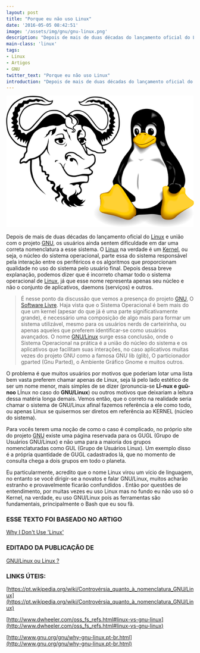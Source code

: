```yaml
---
layout: post
title: "Porque eu não uso Linux"
date: '2016-05-05 08:42:51'
image: '/assets/img/gnu/gnu-linux.png'
description: "Depois de mais de duas décadas do lançamento oficial do Linux e união com o projeto GNU, os usuários ainda sentem dificuldade em dar uma correta nomenclatura a esse sistema."
main-class: 'linux'
tags:
- Linux
- Artigos
- GNU
twitter_text: "Porque eu não uso Linux"
introduction: "Depois de mais de duas décadas do lançamento oficial do Linux e união com o projeto GNU, os usuários ainda sentem dificuldade em dar uma correta nomenclatura a esse sistema."
---
```

![Blog Linux](/assets/img/gnu/gnu-linux.png "Blog Linux")

Depois de mais de duas décadas do lançamento oficial do [Linux](http://www.terminalroot.com.br/tags#Linux) e união com o projeto [GNU](http://www.terminalroot.com.br/tags#gnu), os usuários ainda sentem dificuldade em dar uma correta nomenclatura a esse sistema. O [Linux](https://cse.google.com.br/cse/publicurl?cx=004473188612396442360:qs2ekmnkweq&q=linux) na verdade é um [Kernel](https://cse.google.com.br/cse/publicurl?cx=004473188612396442360:qs2ekmnkweq&q=kernel), ou seja, o núcleo do sistema operacional, parte essa do sistema responsável pela interação entre os periféricos e os algoritmos que proporcionam qualidade no uso do sistema pelo usuário final. Depois dessa breve explanação, podemos dizer que é incorreto chamar todo o sistema operacional de [Linux](https://cse.google.com.br/cse/publicurl?cx=004473188612396442360:qs2ekmnkweq&q=linux), já que esse nome representa apenas seu núcleo e não o conjunto de aplicativos, daemons (serviços) e outros.

> É nesse ponto da discussão que vemos a presença do projeto [GNU](https://cse.google.com.br/cse/publicurl?cx=004473188612396442360:qs2ekmnkweq&q=gnu), O [Software Livre](https://cse.google.com.br/cse/publicurl?cx=004473188612396442360:qs2ekmnkweq&q=software_livre). Haja vista que o Sistema Operacional é bem mais do que um kernel (apesar do que já é uma parte significativamente grande), é necessário uma composição de algo mais para formar um sistema utilizável, mesmo para os usuários nerds de carteirinha, ou apenas aqueles que preferem identificar-se como usuários avançados. O nome [GNU/Linux](https://cse.google.com.br/cse/publicurl?cx=004473188612396442360:qs2ekmnkweq&q=gnu-linux) surge essa conclusão, onde o Sistema Operacional na prática é a união do núcleo do sistema e os aplicativos que facilitam suas interações, no caso aplicativos muitas vezes do projeto GNU como a famosa GNU lib (glib), O particionador gparted (Gnu Parted), o Ambiente Gráfico Gnome e muitos outros.

O problema é que muitos usuários por motivos que poderiam lotar uma lista bem vasta preferem chamar apenas de Linux, seja lá pelo lado estético de ser um nome menor, mais simples de se dizer (pronuncia-se __LÍ-nux e guû-noo__ LÍnux no caso do __GNU/Linux__) ou outros motivos que deixariam a leitura dessa matéria longa demais. Vemos então, que o correto na realidade seria chamar o sistema de GNU/Linux afinal fazemos referência a ele como todo, ou apenas Linux se quisermos ser diretos em referência ao KERNEL (núcleo do sistema).

Para vocês terem uma noção de como o caso é complicado, no próprio site do projeto [GNU](http://www.gnu.org) existe uma página reservada para os GUGL (Grupo de Usuários GNU/Linux) e não uma para a maioria dos grupos nomenclaturadas como GUL (Grupo de Usuários Linux). Um exemplo disso é a própria quantidade de GUGL cadastrados lá, que no momento de consulta chega a dois grupos em todo o planeta.
 
Eu particularmente, acredito que o nome Linux virou um vício de linguagem, no entanto se você dirigir-se a novatos e falar GNU/Linux, muitos acharão estranho e provavelmente ficarão confundidos . Então por questões de entendimento, por muitas vezes eu uso Linux mas no fundo eu não uso só o Kernel, na verdade, eu uso GNU/Linux pois as ferramentas são fundamentais, principalmente o Bash que eu sou fã.
 
### ESSE TEXTO FOI BASEADO NO ARTIGO

[Why I Don't Use 'Linux'](http://www.linuxtoday.com/developer/2003082700226OPCYSW)
 
### EDITADO DA PUBLICAÇÃO DE

[GNU/Linux ou Linux ?](http://www.gostodeler.com.br/materia/989/GNU/Linux_ou_Li.html)
 
### LINKS ÚTEIS:

[https://pt.wikipedia.org/wiki/Controvérsia_quanto_à_nomenclatura_GNU/Linux](https://pt.wikipedia.org/wiki/Controvérsia_quanto_à_nomenclatura_GNU/Linux)

[http://www.dwheeler.com/oss_fs_refs.html#linux-vs-gnu-linux](http://www.dwheeler.com/oss_fs_refs.html#linux-vs-gnu-linux)

[http://www.gnu.org/gnu/why-gnu-linux.pt-br.html](http://www.gnu.org/gnu/why-gnu-linux.pt-br.html)
